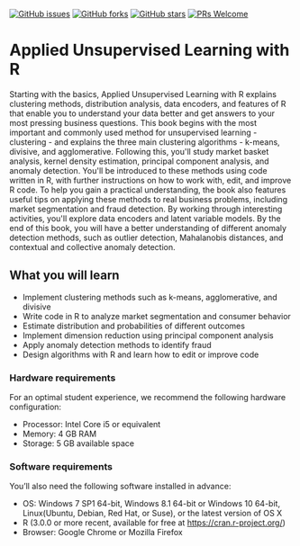 [![GitHub issues](https://img.shields.io/github/issues/TrainingByPackt/Applied-Unsupervised-Learning-with-R.svg)](https://github.com/TrainingByPackt/Unsupervised-Learning-with-R/issues)
[![GitHub forks](https://img.shields.io/github/forks/TrainingByPackt/Applied-Unsupervised-Learning-with-R.svg)](https://github.com/TrainingByPackt/Unsupervised-Learning-with-R/network)
[![GitHub stars](https://img.shields.io/github/stars/TrainingByPackt/Applied-Unsupervised-Learning-with-R.svg)](https://github.com/TrainingByPackt/Unsupervised-Learning-with-R/stargazers)
[![PRs Welcome](https://img.shields.io/badge/PRs-welcome-brightgreen.svg)](https://github.com/TrainingByPackt/Applied-Unsupervised-Learning-with-R/pulls)



# Applied Unsupervised Learning with R
Starting with the basics, Applied Unsupervised Learning with R explains clustering methods, distribution analysis, data encoders, and features of R that enable you to understand your data better and get answers to your most pressing business questions. 
This book begins with the most important and commonly used method for unsupervised learning - clustering - and explains the three main clustering algorithms - k-means, divisive, and agglomerative. Following this, you'll study market basket analysis, kernel density estimation, principal component analysis, and anomaly detection. You'll be introduced to these methods using code written in R, with further instructions on how to work with, edit, and improve R code. To help you gain a practical understanding, the book also features useful tips on applying these methods to real business problems, including market segmentation and fraud detection. By working through interesting activities, you'll explore data encoders and latent variable models. 
By the end of this book, you will have a better understanding of different anomaly detection methods, such as outlier detection, Mahalanobis distances, and contextual and collective anomaly detection.



## What you will learn
* Implement clustering methods such as k-means, agglomerative, and divisive
* Write code in R to analyze market segmentation and consumer behavior
* Estimate distribution and probabilities of different outcomes
* Implement dimension reduction using principal component analysis
* Apply anomaly detection methods to identify fraud
* Design algorithms with R and learn how to edit or improve code

### Hardware requirements
For an optimal student experience, we recommend the following hardware configuration:
* Processor: Intel Core i5 or equivalent
* Memory: 4 GB RAM
* Storage: 5 GB available space



### Software requirements
You’ll also need the following software installed in advance:
* OS: Windows 7 SP1 64-bit, Windows 8.1 64-bit or Windows 10 64-bit, Linux(Ubuntu, Debian, Red Hat, or Suse), or the latest version of OS X
* R (3.0.0 or more recent, available for free at https://cran.r-project.org/)
* Browser: Google Chrome or Mozilla Firefox





